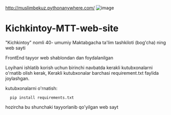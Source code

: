 http://muslimbekuz.pythonanywhere.com/
![image](https://github.com/muslimbek77/Kids/assets/48023644/02715371-89e7-4e93-86b7-1b10c09a6ea0)

# Kichkintoy-MTT-web-site
"Kichkintoy" nomli 40- umumiy Maktabgacha ta'lim tashkiloti (bog'cha) ning web sayti

FrontEnd tayyor web shablondan dan foydalanilgan


Loyihani ishlatib korish uchun birinchi navbatda kerakli kutubxonalarni o'rnatib olish kerak, Kerakli kutubxonalar barchasi requirement.txt faylida joylashgan.

  
  kutubxonalarni o'rnatish:
        
      pip install requirements.txt


hozircha bu shunchaki tayyorlanib qo'yilgan web sayt
